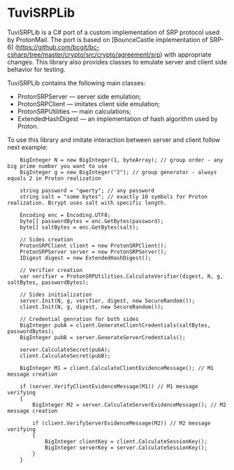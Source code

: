 # TuviSRPLib
TuviSRPLib is a C# port of a custom implementation of SRP protocol used by ProtonMail. The port is based on [BounceCastle implementation of SRP-6] (https://github.com/bcgit/bc-csharp/tree/master/crypto/src/crypto/agreement/srp) with appropriate changes. This library also provides classes to emulate server and client side behavior for testing.

TuviSRPLib contains the following main classes:
- ProtonSRPServer — server side emulation;
- ProtonSRPClient — imitates client side emulation;
- ProtonSRPUtilities — main calculations;
- ExtendedHashDigest — an implementation of hash algorithm used by Proton.

To use this library and imitate interaction between server and client follow next example:

```
	BigInteger N = new BigInteger(1, byteArray); // group order - any big prime number you want to use
    BigInteger g = new BigInteger("2"); // group generator - always equals 2 in Proton realization
    
    string password = "qwerty"; // any password
    string salt = "some bytes"; // exactly 10 symbols for Proton realization. Bcrypt uses salt with specific length.

    Encoding enc = Encoding.UTF8;
    byte[] passwordBytes = enc.GetBytes(password);
    byte[] saltBytes = enc.GetBytes(salt);

	// Sides creation
    ProtonSRPClient client = new ProtonSRPClient();
    ProtonSRPServer server = new ProtonSRPServer();
    IDigest digest = new ExtendedHashDigest();

	// Verifier creation
    var verifier = ProtonSRPUtilities.CalculateVerifier(digest, N, g, saltBytes, passwordBytes);

	// Sides initialization
    server.Init(N, g, verifier, digest, new SecureRandom());
    client.Init(N, g, digest, new SecureRandom());

	// Credential genration for both sides
    BigInteger pubA = client.GenerateClientCredentials(saltBytes, passwordBytes);
    BigInteger pubB = server.GenerateServerCredentials();

    server.CalculateSecret(pubA);
    client.CalculateSecret(pubB);

    BigInteger M1 = client.CalculateClientEvidenceMessage(); // M1 message creation
    
	if (server.VerifyClientEvidenceMessage(M1)) // M1 message verifying
	{
		BigInteger M2 = server.CalculateServerEvidenceMessage(); // M2 message creation

		if (client.VerifyServerEvidenceMessage(M2)) // M2 message verifying
		{
			BigInteger clientKey = client.CalculateSessionKey();
			BigInteger serverKey = server.CalculateSessionKey();
		}
	}
```
